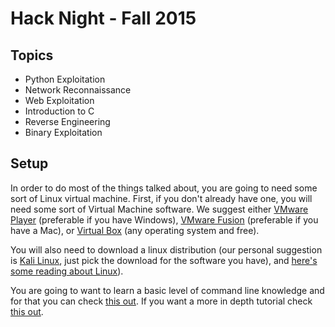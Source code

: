 # Hack Night - Fall 2015

## Topics
* Python Exploitation
* Network Reconnaissance
* Web Exploitation
* Introduction to C
* Reverse Engineering
* Binary Exploitation

## Setup
In order to do most of the things talked about, you are going to need some sort of Linux virtual machine. First, if you don't already have one, you will need some sort of Virtual Machine software. We suggest either [VMware Player](https://my.vmware.com/web/vmware/free#desktop_end_user_computing/vmware_player/7_0) (preferable if you have Windows), [VMware Fusion](http://www.vmware.com/products/fusion/) (preferable if you have a Mac), or [Virtual Box](https://www.virtualbox.org/) (any operating system and free).

You will also need to download a linux distribution (our personal suggestion is [Kali Linux](https://www.offensive-security.com/kali-linux-vmware-arm-image-download/), just pick the download for the software you have), and [here's some reading about Linux](http://lifehacker.com/5778882/getting-started-with-linux-the-complete-guide)).

You are going to want to learn a basic level of command line knowledge and for that you can check [this out](http://www.davidbaumgold.com/tutorials/command-line/). If you want a more in depth tutorial check [this out](https://www.codeacademy.com/courses/learn-the-command-line).
